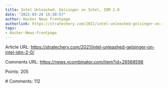 ```yaml
---
title: Intel Unleashed, Gelsinger on Intel, IDM 2.0
date: "2021-03-24 15:38:57"
author: Hacker News Frontpage
authorlink: https://stratechery.com/2021/intel-unleashed-gelsinger-on-intel-idm-2-0/
tags:
- Hacker-News-Frontpage
---
```


<p>Article URL: <a href="https://stratechery.com/2021/intel-unleashed-gelsinger-on-intel-idm-2-0/">https://stratechery.com/2021/intel-unleashed-gelsinger-on-intel-idm-2-0/</a></p>
<p>Comments URL: <a href="https://news.ycombinator.com/item?id=26568598">https://news.ycombinator.com/item?id=26568598</a></p>
<p>Points: 205</p>
<p># Comments: 112</p>
